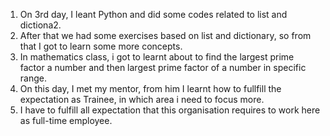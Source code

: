 1. On 3rd day, I leant Python and did some codes related to list and dictiona2. 
2. After that we had some exercises based on list and dictionary, so from that I got to learn some more concepts.
3. In mathematics class, i got to learnt about to find the largest prime factor a number and then largest prime factor of a number in specific range.
4. On this day, I met my mentor, from him I learnt how to fullfill the expectation as Trainee, in which area i need to focus more.
5. I have to fulfill all expectation that this organisation requires to work here as full-time employee.
